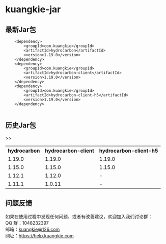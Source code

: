 # kuangkie-jar

## 最新Jar包
```
	<dependency>
		<groupId>com.kuangkie</groupId>
		<artifactId>hydrocarbon</artifactId>
		<version>1.19.0</version>
	</dependency>
	<dependency>
		<groupId>com.kuangkie</groupId>
		<artifactId>hydrocarbon-client</artifactId>
		<version>1.19.0</version>
	</dependency>
	<dependency>
		<groupId>com.kuangkie</groupId>
		<artifactId>hydrocarbon-client-h5</artifactId>
		<version>1.19.0</version>
	</dependency>
	

```
## 历史Jar包
<table>
<tr>
<th>hydrocarbon</th><th>hydrocarbon-client</th><th>hydrocarbon-client-h5</th>
</tr>
<tr><td>1.19.0</td><td>1.19.0</td><td>1.19.0</td></tr>
<tr><td>1.15.0</td><td>1.15.0</td><td>1.15.0</td></tr>
<tr><td>1.12.1</td><td>1.12.0</td><td>-</td>></tr>
<tr><td>1.11.1</td><td>1.0.11</td><td>-</td>></tr>
</table>

## 问题反馈 
如果在使用过程中发现任何问题、或者有改善建议，欢迎加入我们讨论群：  
QQ 群：1048232397  
邮箱：kuangkie@126.com  
网址：https://help.kuangkie.com  
